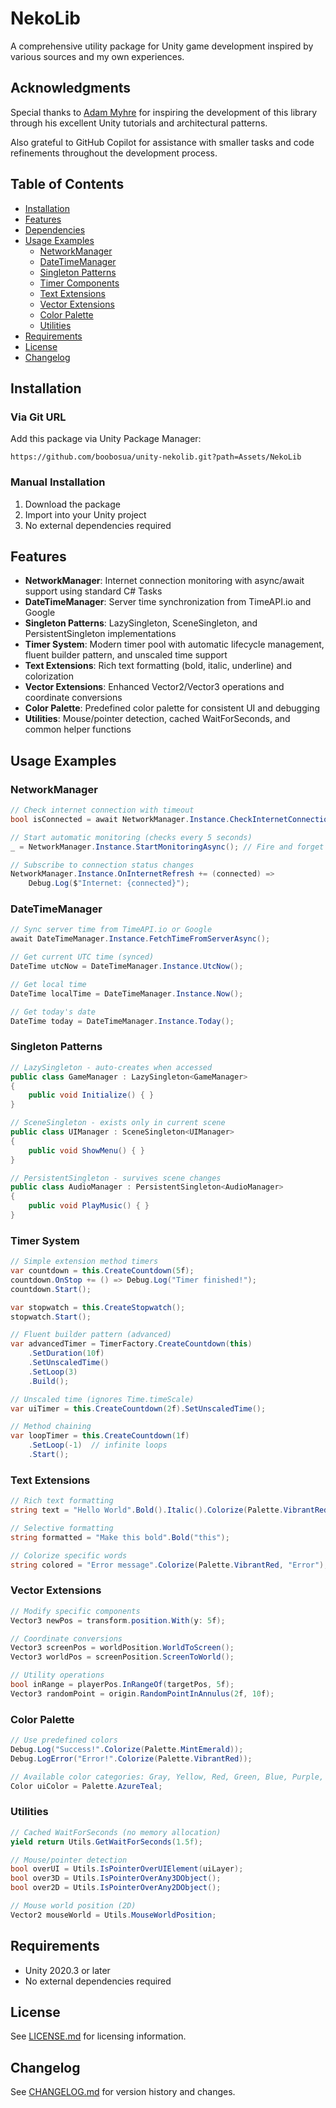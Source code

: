 # NekoLib

A comprehensive utility package for Unity game development inspired by various sources and my own experiences.

## Acknowledgments

Special thanks to [Adam Myhre](https://github.com/adammyhre) for inspiring the development of this library through his excellent Unity tutorials and architectural patterns.

Also grateful to GitHub Copilot for assistance with smaller tasks and code refinements throughout the development process.

## Table of Contents

- [Installation](#installation)
- [Features](#features)
- [Dependencies](#dependencies)
- [Usage Examples](#usage-examples)
  - [NetworkManager](#networkmanager)
  - [DateTimeManager](#datetimemanager)
  - [Singleton Patterns](#singleton-patterns)
  - [Timer Components](#timer-components)
  - [Text Extensions](#text-extensions)
  - [Vector Extensions](#vector-extensions)
  - [Color Palette](#color-palette)
  - [Utilities](#utilities)
- [Requirements](#requirements)
- [License](#license)
- [Changelog](#changelog)

## Installation

### Via Git URL

Add this package via Unity Package Manager:

```
https://github.com/boobosua/unity-nekolib.git?path=Assets/NekoLib
```

### Manual Installation

1. Download the package
2. Import into your Unity project
3. No external dependencies required

## Features

- **NetworkManager**: Internet connection monitoring with async/await support using standard C# Tasks
- **DateTimeManager**: Server time synchronization from TimeAPI.io and Google
- **Singleton Patterns**: LazySingleton, SceneSingleton, and PersistentSingleton implementations
- **Timer System**: Modern timer pool with automatic lifecycle management, fluent builder pattern, and unscaled time support
- **Text Extensions**: Rich text formatting (bold, italic, underline) and colorization
- **Vector Extensions**: Enhanced Vector2/Vector3 operations and coordinate conversions
- **Color Palette**: Predefined color palette for consistent UI and debugging
- **Utilities**: Mouse/pointer detection, cached WaitForSeconds, and common helper functions

## Usage Examples

### NetworkManager

```csharp
// Check internet connection with timeout
bool isConnected = await NetworkManager.Instance.CheckInternetConnectionAsync();

// Start automatic monitoring (checks every 5 seconds)
_ = NetworkManager.Instance.StartMonitoringAsync(); // Fire and forget

// Subscribe to connection status changes
NetworkManager.Instance.OnInternetRefresh += (connected) =>
    Debug.Log($"Internet: {connected}");
```

### DateTimeManager

```csharp
// Sync server time from TimeAPI.io or Google
await DateTimeManager.Instance.FetchTimeFromServerAsync();

// Get current UTC time (synced)
DateTime utcNow = DateTimeManager.Instance.UtcNow();

// Get local time
DateTime localTime = DateTimeManager.Instance.Now();

// Get today's date
DateTime today = DateTimeManager.Instance.Today();
```

### Singleton Patterns

```csharp
// LazySingleton - auto-creates when accessed
public class GameManager : LazySingleton<GameManager>
{
    public void Initialize() { }
}

// SceneSingleton - exists only in current scene
public class UIManager : SceneSingleton<UIManager>
{
    public void ShowMenu() { }
}

// PersistentSingleton - survives scene changes
public class AudioManager : PersistentSingleton<AudioManager>
{
    public void PlayMusic() { }
}
```

### Timer System

```csharp
// Simple extension method timers
var countdown = this.CreateCountdown(5f);
countdown.OnStop += () => Debug.Log("Timer finished!");
countdown.Start();

var stopwatch = this.CreateStopwatch();
stopwatch.Start();

// Fluent builder pattern (advanced)
var advancedTimer = TimerFactory.CreateCountdown(this)
    .SetDuration(10f)
    .SetUnscaledTime()
    .SetLoop(3)
    .Build();

// Unscaled time (ignores Time.timeScale)
var uiTimer = this.CreateCountdown(2f).SetUnscaledTime();

// Method chaining
var loopTimer = this.CreateCountdown(1f)
    .SetLoop(-1)  // infinite loops
    .Start();
```

### Text Extensions

```csharp
// Rich text formatting
string text = "Hello World".Bold().Italic().Colorize(Palette.VibrantRed);

// Selective formatting
string formatted = "Make this bold".Bold("this");

// Colorize specific words
string colored = "Error message".Colorize(Palette.VibrantRed, "Error");
```

### Vector Extensions

```csharp
// Modify specific components
Vector3 newPos = transform.position.With(y: 5f);

// Coordinate conversions
Vector3 screenPos = worldPosition.WorldToScreen();
Vector3 worldPos = screenPosition.ScreenToWorld();

// Utility operations
bool inRange = playerPos.InRangeOf(targetPos, 5f);
Vector3 randomPoint = origin.RandomPointInAnnulus(2f, 10f);
```

### Color Palette

```csharp
// Use predefined colors
Debug.Log("Success!".Colorize(Palette.MintEmerald));
Debug.LogError("Error!".Colorize(Palette.VibrantRed));

// Available color categories: Gray, Yellow, Red, Green, Blue, Purple, Orange
Color uiColor = Palette.AzureTeal;
```

### Utilities

```csharp
// Cached WaitForSeconds (no memory allocation)
yield return Utils.GetWaitForSeconds(1.5f);

// Mouse/pointer detection
bool overUI = Utils.IsPointerOverUIElement(uiLayer);
bool over3D = Utils.IsPointerOverAny3DObject();
bool over2D = Utils.IsPointerOverAny2DObject();

// Mouse world position (2D)
Vector2 mouseWorld = Utils.MouseWorldPosition;
```

## Requirements

- Unity 2020.3 or later
- No external dependencies required

## License

See [LICENSE.md](LICENSE.md) for licensing information.

## Changelog

See [CHANGELOG.md](CHANGELOG.md) for version history and changes.
